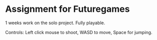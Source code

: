 # Assignment for Futuregames
1 weeks work on the solo project.
Fully playable.

Controls: Left click mouse to shoot, WASD to move, Space for jumping.
